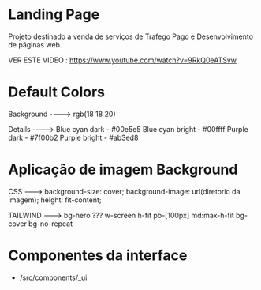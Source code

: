 # Landing Page #
Projeto destinado a venda de serviços de Trafego Pago e Desenvolvimento de páginas web.

VER ESTE VIDEO : https://www.youtube.com/watch?v=9RkQ0eATSvw

# Default Colors #
Background ---->
    rgb(18 18 20)

Details ---->
    Blue cyan dark - #00e5e5
    Blue cyan bright - #00ffff
    Purple dark - #7f00b2
    Purple bright - #ab3ed8

# Aplicação de imagem Background #
CSS --->
    background-size: cover;
    background-image: url(diretorio da imagem);
    height: fit-content;

TAILWIND --->
    bg-hero ???
    w-screen
    h-fit
    pb-[100px]
    md:max-h-fit
    bg-cover 
    bg-no-repeat

# Componentes da interface #
* /src/components/_ui